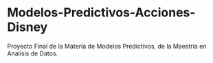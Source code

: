 # Modelos-Predictivos-Acciones-Disney
Proyecto Final de la Materia de Modelos Predictivos, de la Maestria en Analisis de Datos.
